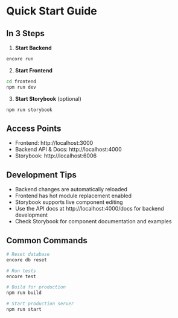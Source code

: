 # Quick Start Guide

## In 3 Steps

1. **Start Backend**
```bash
encore run
```

2. **Start Frontend**
```bash
cd frontend
npm run dev
```

3. **Start Storybook** (optional)
```bash
npm run storybook
```

## Access Points

- Frontend: http://localhost:3000
- Backend API & Docs: http://localhost:4000
- Storybook: http://localhost:6006

## Development Tips

- Backend changes are automatically reloaded
- Frontend has hot module replacement enabled
- Storybook supports live component editing
- Use the API docs at http://localhost:4000/docs for backend development
- Check Storybook for component documentation and examples

## Common Commands

```bash
# Reset database
encore db reset

# Run tests
encore test

# Build for production
npm run build

# Start production server
npm run start
``` 